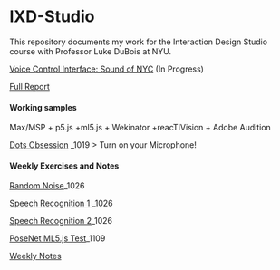 # IXD-Studio

This repository documents my work for the Interaction Design Studio course with Professor Luke DuBois at NYU.


[Voice Control Interface: Sound of NYC](https://jljuli.github.io/IXD-Studio/Main.html) (In Progress)

[Full Report](https://issuu.com/jl12315/docs/accessibility_on_data_navigation)




#### Working samples

Max/MSP + p5.js +ml5.js + Wekinator +reacTIVision + Adobe Audition

[Dots Obsession](https://openprocessing.org/sketch/1335773) _1019 > Turn on your Microphone!




#### Weekly Exercises and Notes

[Random Noise](https://openprocessing.org/sketch/1335902)_1026

[Speech Recognition 1 ](https://openprocessing.org/sketch/1355110)_1026

[Speech Recognition 2](https://openprocessing.org/sketch/1352805)_1026

[PoseNet ML5.js Test](https://openprocessing.org/sketch/1409815)_1109

[Weekly Notes](https://github.com/jljuli/IXD-Studio/wiki)

